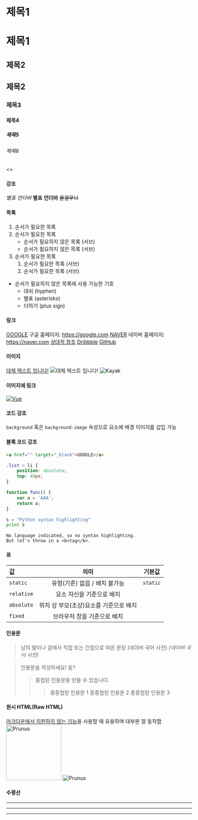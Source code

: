 
# 제목1
제목1
=
## 제목2
제목2
-
### 제목3
#### 제목4
##### 제목5
###### 제목6   
<>
#### 강조
*별표*
_언더바_
**별표**
__언더바__
~~물결무늬~~

#### 목록
1. 순서가 필요한 목록
2. 순서가 필요한 목록
    - 순서가 필요하지 않은 목록 (서브)
    - 순서가 필요하지 않은 목록 (서브)
3. 순서가 필요한 목록
    1. 순서가 필요한 목록 (서브)
    2. 순서가 필요한 목록 (서브)

- 순서가 필요하지 않은 목록에 사용 가능한 기호
    - 대쉬 (hyphen)
    * 별표 (asterisks)
    + 더하기 (plus sign)

#### 링크
[GOOGLE](https://google.com)
구글 홈페이지: https://google.com
[NAVER](https://naver.com "링크 설명")
네이버 홈페이지: <https://naver.com>
[상대적 참조](../user/login)
[Dribbble][Dribbble link]
[GitHub][1]

[Dribbble link]: https://dribbble.com
[1]: https://github.com

#### 이미지
[대체 텍스트 입니다!](http://www.gstatic.com/webp/gallery/5.jpg "링크 설명")
![대체 텍스트 입니다!](http://www.gstatic.com/webp/gallery/5.jpg "링크 설명")
![Kayak][logo]

[logo]: http://www.gstatic.com/webp/gallery/2.jpg "To go kayaking"

#### 이미지에 링크
[![Vue](/images/vue.png)](https://kr.vuejs.org/)

#### 코드 강조
`background` 혹은 `background-image` 속성으로 요소에 배경 이미지를 삽입 가능

#### 블록 코드 강조
```html
<a href="" target="_blank">GOOGLE</a>
```
```css
.list > li {
    position: absolute;
    top: 40px;
}
```
```javascript
function func() {
    var a = 'AAA';
    return a;
}
```
```python
s = "Python syntax highlighting"
print s
```
```
No language indicated, so no syntax highlighting.
But let's throw in a <b>tag</b>.
```

#### 표
값 | 의미 | 기본값
:---|:---:|:---:
`static` | 유형(기준) 없음 / 배치 불가능 | `static` 
`relative` | 요소 자신을 기준으로 배치 |
`absolute` | 위치 상 부모(조상)요소를 기준으로 배치 |
`fixed` | 브라우저 창을 기준으로 배치 |

#### 인용문
> 남의 말이나 글에서 직접 또는 간접으로 따온 문장
> (네이버 국어 사전)
> _(네이버 국어 사전)_

> 인용문을 작성하세요!
> 응?
>> 중첩된 인용문을 만들 수 있습니다.
>>> 중중첩된 인용문 1
>>> 중중첩된 인용문 2
>>> 중중첩된 인용문 3

#### 원시 HTML(Raw HTML)
<u>마크다운에서 지원하지 않는 기능</u>을 사용할 때 유용하며 대부분 잘 동작함
<img width="150" src="http://www.gstatic.com/webp/gallery/4.jpg" alt="Prunus" title="A Wild Cherry (Prunus avium) in flower">
![Prunus](http://www.gstatic.com/webp/gallery/4.jpg)

#### 수평선
---
***
___
